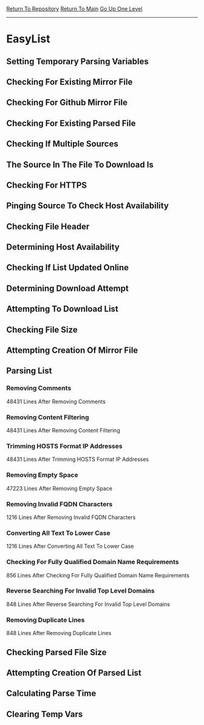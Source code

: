 [Return To Repository](https://github.com/deathbybandaid/piholeparser/)
[Return To Main](https://github.com/deathbybandaid/piholeparser/blob/master/RecentRunLogs/Mainlog.md)
[Go Up One Level](https://github.com/deathbybandaid/piholeparser/blob/master/RecentRunLogs/TopLevelScripts/30-Processing-External-Blacklists.md)
____________________________________
# EasyList
## Setting Temporary Parsing Variables
## Checking For Existing Mirror File
## Checking For Github Mirror File
## Checking For Existing Parsed File
## Checking If Multiple Sources
## The Source In The File To Download Is
## Checking For HTTPS
## Pinging Source To Check Host Availability
## Checking File Header
## Determining Host Availability
## Checking If List Updated Online
## Determining Download Attempt
## Attempting To Download List
## Checking File Size
## Attempting Creation Of Mirror File
## Parsing List
### Removing Comments
48431 Lines After Removing Comments
### Removing Content Filtering
48431 Lines After Removing Content Filtering
### Trimming HOSTS Format IP Addresses
48431 Lines After Trimming HOSTS Format IP Addresses
### Removing Empty Space
47223 Lines After Removing Empty Space
### Removing Invalid FQDN Characters
1216 Lines After Removing Invalid FQDN Characters
### Converting All Text To Lower Case
1216 Lines After Converting All Text To Lower Case
### Checking For Fully Qualified Domain Name Requirements
856 Lines After Checking For Fully Qualified Domain Name Requirements
### Reverse Searching For Invalid Top Level Domains
848 Lines After Reverse Searching For Invalid Top Level Domains
### Removing Duplicate Lines
848 Lines After Removing Duplicate Lines
## Checking Parsed File Size
## Attempting Creation Of Parsed List
## Calculating Parse Time
## Clearing Temp Vars
